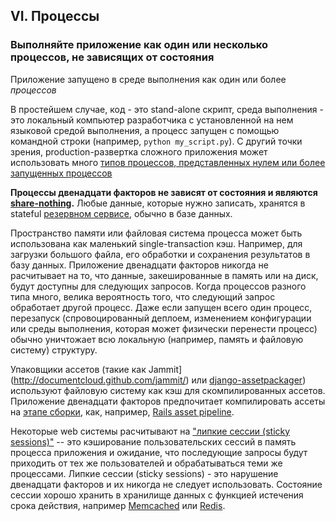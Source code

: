 ## VI. Процессы
### Выполняйте приложение как один или несколько процессов, не зависящих от состояния

Приложение запущено в среде выполнения как один или более *процессов*

В простейшем случае, код - это stand-alone скрипт, среда выполнения - это локальный компьютер разработчика
с установленной на нем языковой средой выполнения, а процесс запущен с помощью командной строки
(например, `python my_script.py`). С другий точки зрения, production-развертка сложного приложения
может использовать много [типов процессов, представленных нулем или более запущенных процессов](/concurrency)

**Процессы двенадцати факторов не зависят от состояния и являются
[share-nothing](http://en.wikipedia.org/wiki/Shared_nothing_architecture).** Любые данные, которые нужно
записать, хранятся в stateful [резервном сервисе](/backing-services), обычно в базе данных.

<!-- FIXME brief, single-transaction cache -->
Пространство памяти или файловая система процесса может быть использована как маленький single-transaction кэш. Например, для
загрузки большого файла, его обработки и сохранения результатов в базу данных. Приложение двенадцати факторов никогда не расчитывает
на то, что данные, закешированные в память или на диск, будут доступны для следующих запросов. Когда процессов разного типа много,
велика вероятность того, что следующий запрос обработает другой процесс. Даже если запущен всего один процесс, перезапуск
(спровоцированный деплоем, изменением конфигурации или среды выполнения, которая может физически перенести процесс) обычно
уничтожает всю локальную (например, память и файловую систему) структуру.

Упаковщики ассетов (такие как Jammit](http://documentcloud.github.com/jammit/) или
[django-assetpackager](http://code.google.com/p/django-assetpackager/)) используют файловую систему как кэш для скомпилированных
ассетов. Приложение двенадцати факторов предпочитает компилировать ассеты на [этапе сборки](/build-release-run), как, например,
[Rails asset pipeline](http://ryanbigg.com/guides/asset_pipeline.html).

Некоторые web системы расчитывают на ["липкие сессии (sticky sessions)"](http://en.wikipedia.org/wiki/Load_balancing_%28computing%29#Persistence) --
это кэширование пользовательских сессий в память процесса приложения и ожидание, что последующие запросы будут приходить от тех же
пользователей и обрабатываться теми же процессами. Липкие сессии (sticky sessions) - это нарушение двенадцати факторов и их
никогда не следует использовать. Состояние сессии хорошо хранить в хранилище данных с функцией истечения срока действия, например
[Memcached](http://memcached.org/) или [Redis](http://redis.io/).
